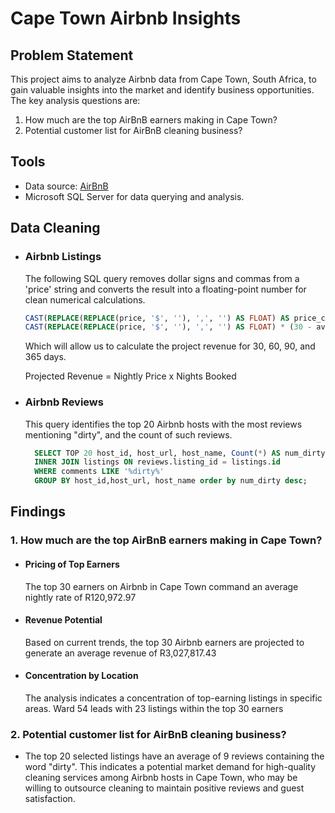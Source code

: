 # Cape Town Airbnb Insights

## Problem Statement

This project aims to analyze Airbnb data from Cape Town, South Africa, to gain valuable insights into the market and identify business opportunities. The key analysis questions are:

1. How much are the top AirBnB earners making in Cape Town?
2. Potential customer list for AirBnB cleaning business?

## Tools

* Data source: [AirBnB](http://insideairbnb.com/get-the-data/)
* Microsoft SQL Server for data querying and analysis.

## Data Cleaning

* ### Airbnb Listings

    The following SQL query removes dollar signs and commas from a 'price' string and converts the result into a floating-point number for clean numerical calculations.

    ```sql
    CAST(REPLACE(REPLACE(price, '$', ''), ',', '') AS FLOAT) AS price_clean,
    CAST(REPLACE(REPLACE(price, '$', ''), ',', '') AS FLOAT) * (30 - availability_30) AS projected_revenue_30
    ```

    Which will allow us to calculate the project revenue for 30, 60, 90, and 365 days.

    Projected Revenue = Nightly Price x Nights Booked

* ### Airbnb Reviews
  
  This query identifies the top 20 Airbnb hosts with the most reviews mentioning "dirty", and the count of such reviews.

  ```sql
    SELECT TOP 20 host_id, host_url, host_name, Count(*) AS num_dirty FROM reviews
    INNER JOIN listings ON reviews.listing_id = listings.id
    WHERE comments LIKE '%dirty%'
    GROUP BY host_id,host_url, host_name order by num_dirty desc;
    ```

## Findings

### 1. How much are the top AirBnB earners making in Cape Town?

* #### Pricing of Top Earners

    The top 30 earners on Airbnb in Cape Town command an average nightly rate of R120,972.97

* #### Revenue Potential

    Based on current trends, the top 30 Airbnb earners are projected to generate an average revenue of R3,027,817.43

* #### Concentration by Location

    The analysis indicates a concentration of top-earning listings in specific areas. Ward 54 leads with 23 listings within the top 30 earners

### 2. Potential customer list for AirBnB cleaning business?

* The top 20 selected listings have an average of 9 reviews containing the word "dirty". This indicates a potential market demand for high-quality cleaning services among Airbnb hosts in Cape Town, who may be willing to outsource cleaning to maintain positive reviews and guest satisfaction.
